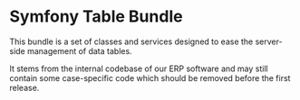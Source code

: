# Symfony Table Bundle
This bundle is a set of classes and services designed to ease the server-side management of data tables.

It stems from the internal codebase of our ERP software and may still contain some case-specific code which should be removed before the first release.
